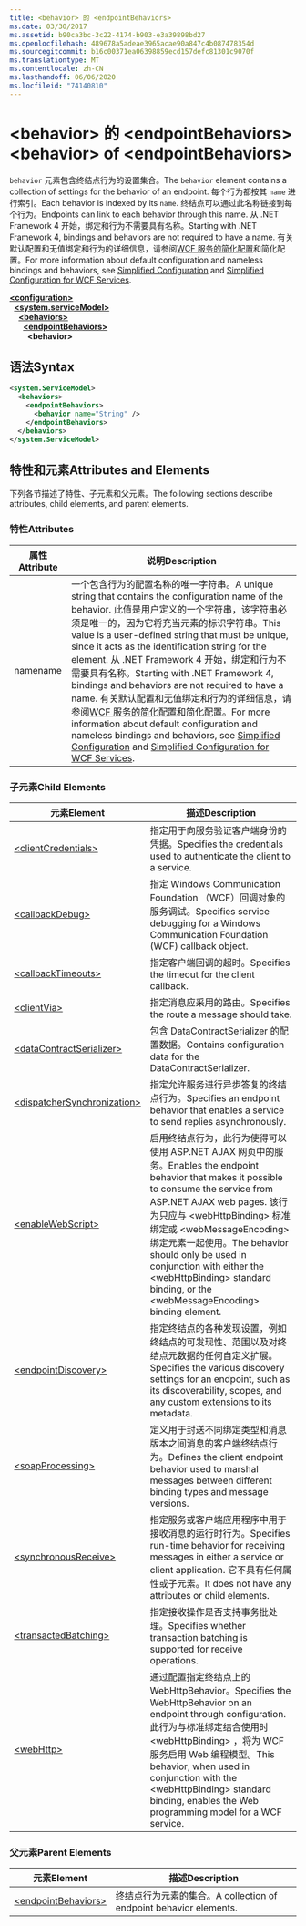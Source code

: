 ```yaml
---
title: <behavior> 的 <endpointBehaviors>
ms.date: 03/30/2017
ms.assetid: b90ca3bc-3c22-4174-b903-e3a39898bd27
ms.openlocfilehash: 489678a5adeae3965acae90a847c4b087478354d
ms.sourcegitcommit: b16c00371ea06398859ecd157defc81301c9070f
ms.translationtype: MT
ms.contentlocale: zh-CN
ms.lasthandoff: 06/06/2020
ms.locfileid: "74140810"
---
```

# <a name="behavior-of-endpointbehaviors"></a><span data-ttu-id="b73c9-102">\<behavior> 的 \<endpointBehaviors></span><span class="sxs-lookup"><span data-stu-id="b73c9-102">\<behavior> of \<endpointBehaviors></span></span>
<span data-ttu-id="b73c9-103">`behavior` 元素包含终结点行为的设置集合。</span><span class="sxs-lookup"><span data-stu-id="b73c9-103">The `behavior` element contains a collection of settings for the behavior of an endpoint.</span></span> <span data-ttu-id="b73c9-104">每个行为都按其 `name` 进行索引。</span><span class="sxs-lookup"><span data-stu-id="b73c9-104">Each behavior is indexed by its `name`.</span></span> <span data-ttu-id="b73c9-105">终结点可以通过此名称链接到每个行为。</span><span class="sxs-lookup"><span data-stu-id="b73c9-105">Endpoints can link to each behavior through this name.</span></span> <span data-ttu-id="b73c9-106">从 .NET Framework 4 开始，绑定和行为不需要具有名称。</span><span class="sxs-lookup"><span data-stu-id="b73c9-106">Starting with .NET Framework 4, bindings and behaviors are not required to have a name.</span></span> <span data-ttu-id="b73c9-107">有关默认配置和无值绑定和行为的详细信息，请参阅[WCF 服务的](../../../wcf/samples/simplified-configuration-for-wcf-services.md)[简化配置](../../../wcf/simplified-configuration.md)和简化配置。</span><span class="sxs-lookup"><span data-stu-id="b73c9-107">For more information about default configuration and nameless bindings and behaviors, see [Simplified Configuration](../../../wcf/simplified-configuration.md) and [Simplified Configuration for WCF Services](../../../wcf/samples/simplified-configuration-for-wcf-services.md).</span></span>  
  
[**\<configuration>**](../configuration-element.md)\
&nbsp;&nbsp;[**\<system.serviceModel>**](system-servicemodel.md)\
&nbsp;&nbsp;&nbsp;&nbsp;[**\<behaviors>**](behaviors.md)\
&nbsp;&nbsp;&nbsp;&nbsp;&nbsp;&nbsp;[**\<endpointBehaviors>**](endpointbehaviors.md)\
&nbsp;&nbsp;&nbsp;&nbsp;&nbsp;&nbsp;&nbsp;&nbsp;**\<behavior>**  
  
## <a name="syntax"></a><span data-ttu-id="b73c9-108">语法</span><span class="sxs-lookup"><span data-stu-id="b73c9-108">Syntax</span></span>  
  
```xml  
<system.ServiceModel>
  <behaviors>
    <endpointBehaviors>
      <behavior name="String" />
    </endpointBehaviors>
  </behaviors>
</system.ServiceModel>
```  
  
## <a name="attributes-and-elements"></a><span data-ttu-id="b73c9-109">特性和元素</span><span class="sxs-lookup"><span data-stu-id="b73c9-109">Attributes and Elements</span></span>  
 <span data-ttu-id="b73c9-110">下列各节描述了特性、子元素和父元素。</span><span class="sxs-lookup"><span data-stu-id="b73c9-110">The following sections describe attributes, child elements, and parent elements.</span></span>  
  
### <a name="attributes"></a><span data-ttu-id="b73c9-111">特性</span><span class="sxs-lookup"><span data-stu-id="b73c9-111">Attributes</span></span>  
  
|<span data-ttu-id="b73c9-112">属性</span><span class="sxs-lookup"><span data-stu-id="b73c9-112">Attribute</span></span>|<span data-ttu-id="b73c9-113">说明</span><span class="sxs-lookup"><span data-stu-id="b73c9-113">Description</span></span>|  
|---------------|-----------------|  
|<span data-ttu-id="b73c9-114">name</span><span class="sxs-lookup"><span data-stu-id="b73c9-114">name</span></span>|<span data-ttu-id="b73c9-115">一个包含行为的配置名称的唯一字符串。</span><span class="sxs-lookup"><span data-stu-id="b73c9-115">A unique string that contains the configuration name of the behavior.</span></span> <span data-ttu-id="b73c9-116">此值是用户定义的一个字符串，该字符串必须是唯一的，因为它将充当元素的标识字符串。</span><span class="sxs-lookup"><span data-stu-id="b73c9-116">This value is a user-defined string that must be unique, since it acts as the identification string for the element.</span></span> <span data-ttu-id="b73c9-117">从 .NET Framework 4 开始，绑定和行为不需要具有名称。</span><span class="sxs-lookup"><span data-stu-id="b73c9-117">Starting with .NET Framework 4, bindings and behaviors are not required to have a name.</span></span> <span data-ttu-id="b73c9-118">有关默认配置和无值绑定和行为的详细信息，请参阅[WCF 服务的](../../../wcf/samples/simplified-configuration-for-wcf-services.md)[简化配置](../../../wcf/simplified-configuration.md)和简化配置。</span><span class="sxs-lookup"><span data-stu-id="b73c9-118">For more information about default configuration and nameless bindings and behaviors, see [Simplified Configuration](../../../wcf/simplified-configuration.md) and [Simplified Configuration for WCF Services](../../../wcf/samples/simplified-configuration-for-wcf-services.md).</span></span>|  
  
### <a name="child-elements"></a><span data-ttu-id="b73c9-119">子元素</span><span class="sxs-lookup"><span data-stu-id="b73c9-119">Child Elements</span></span>  
  
|<span data-ttu-id="b73c9-120">元素</span><span class="sxs-lookup"><span data-stu-id="b73c9-120">Element</span></span>|<span data-ttu-id="b73c9-121">描述</span><span class="sxs-lookup"><span data-stu-id="b73c9-121">Description</span></span>|  
|-------------|-----------------|  
|[\<clientCredentials>](clientcredentials.md)|<span data-ttu-id="b73c9-122">指定用于向服务验证客户端身份的凭据。</span><span class="sxs-lookup"><span data-stu-id="b73c9-122">Specifies the credentials used to authenticate the client to a service.</span></span>|  
|[\<callbackDebug>](callbackdebug.md)|<span data-ttu-id="b73c9-123">指定 Windows Communication Foundation （WCF）回调对象的服务调试。</span><span class="sxs-lookup"><span data-stu-id="b73c9-123">Specifies service debugging for a Windows Communication Foundation (WCF) callback object.</span></span>|  
|[\<callbackTimeouts>](callbacktimeouts.md)|<span data-ttu-id="b73c9-124">指定客户端回调的超时。</span><span class="sxs-lookup"><span data-stu-id="b73c9-124">Specifies the timeout for the client callback.</span></span>|  
|[\<clientVia>](clientvia.md)|<span data-ttu-id="b73c9-125">指定消息应采用的路由。</span><span class="sxs-lookup"><span data-stu-id="b73c9-125">Specifies the route a message should take.</span></span>|  
|[\<dataContractSerializer>](datacontractserializer.md)|<span data-ttu-id="b73c9-126">包含 DataContractSerializer 的配置数据。</span><span class="sxs-lookup"><span data-stu-id="b73c9-126">Contains configuration data for the DataContractSerializer.</span></span>|  
|[\<dispatcherSynchronization>](dispatchersynchronization.md)|<span data-ttu-id="b73c9-127">指定允许服务进行异步答复的终结点行为。</span><span class="sxs-lookup"><span data-stu-id="b73c9-127">Specifies an endpoint behavior that enables a service to send replies asynchronously.</span></span>|  
|[\<enableWebScript>](enablewebscript.md)|<span data-ttu-id="b73c9-128">启用终结点行为，此行为使得可以使用 ASP.NET AJAX 网页中的服务。</span><span class="sxs-lookup"><span data-stu-id="b73c9-128">Enables the endpoint behavior that makes it possible to consume the service from ASP.NET AJAX web pages.</span></span> <span data-ttu-id="b73c9-129">该行为只应与 \<webHttpBinding> 标准绑定或 \<webMessageEncoding> 绑定元素一起使用。</span><span class="sxs-lookup"><span data-stu-id="b73c9-129">The behavior should only be used in conjunction with either the \<webHttpBinding> standard binding, or the \<webMessageEncoding> binding element.</span></span>|  
|[\<endpointDiscovery>](endpointdiscovery.md)|<span data-ttu-id="b73c9-130">指定终结点的各种发现设置，例如终结点的可发现性、范围以及对终结点元数据的任何自定义扩展。</span><span class="sxs-lookup"><span data-stu-id="b73c9-130">Specifies the various discovery settings for an endpoint, such as its discoverability, scopes, and any custom extensions to its metadata.</span></span>|  
|[\<soapProcessing>](soapprocessing.md)|<span data-ttu-id="b73c9-131">定义用于封送不同绑定类型和消息版本之间消息的客户端终结点行为。</span><span class="sxs-lookup"><span data-stu-id="b73c9-131">Defines the client endpoint behavior used to marshal messages between different binding types and message versions.</span></span>|  
|[\<synchronousReceive>](synchronousreceive-element.md)|<span data-ttu-id="b73c9-132">指定服务或客户端应用程序中用于接收消息的运行时行为。</span><span class="sxs-lookup"><span data-stu-id="b73c9-132">Specifies run-time behavior for receiving messages in either a service or client application.</span></span> <span data-ttu-id="b73c9-133">它不具有任何属性或子元素。</span><span class="sxs-lookup"><span data-stu-id="b73c9-133">It does not have any attributes or child elements.</span></span>|  
|[\<transactedBatching>](transactedbatching.md)|<span data-ttu-id="b73c9-134">指定接收操作是否支持事务批处理。</span><span class="sxs-lookup"><span data-stu-id="b73c9-134">Specifies whether transaction batching is supported for receive operations.</span></span>|  
|[\<webHttp>](webhttp.md)|<span data-ttu-id="b73c9-135">通过配置指定终结点上的 WebHttpBehavior。</span><span class="sxs-lookup"><span data-stu-id="b73c9-135">Specifies the WebHttpBehavior on an endpoint through configuration.</span></span> <span data-ttu-id="b73c9-136">此行为与标准绑定结合使用时 \<webHttpBinding> ，将为 WCF 服务启用 Web 编程模型。</span><span class="sxs-lookup"><span data-stu-id="b73c9-136">This behavior, when used in conjunction with the \<webHttpBinding> standard binding, enables the Web programming model for a WCF service.</span></span>|  
  
### <a name="parent-elements"></a><span data-ttu-id="b73c9-137">父元素</span><span class="sxs-lookup"><span data-stu-id="b73c9-137">Parent Elements</span></span>  
  
|<span data-ttu-id="b73c9-138">元素</span><span class="sxs-lookup"><span data-stu-id="b73c9-138">Element</span></span>|<span data-ttu-id="b73c9-139">描述</span><span class="sxs-lookup"><span data-stu-id="b73c9-139">Description</span></span>|  
|-------------|-----------------|  
|[\<endpointBehaviors>](endpointbehaviors.md)|<span data-ttu-id="b73c9-140">终结点行为元素的集合。</span><span class="sxs-lookup"><span data-stu-id="b73c9-140">A collection of endpoint behavior elements.</span></span>|
